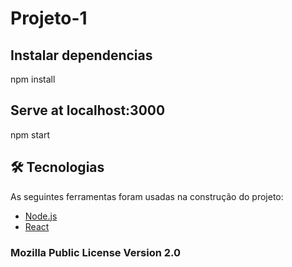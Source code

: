 # Projeto-1
 
## Instalar dependencias
npm install

## Serve at localhost:3000
npm start

## 🛠 Tecnologias

As seguintes ferramentas foram usadas na construção do projeto:

- [Node.js](https://nodejs.org/en/)
- [React](https://pt-br.reactjs.org/)


### Mozilla Public License Version 2.0
